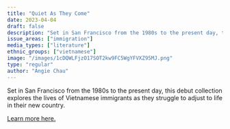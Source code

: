 ```yaml
---
title: "Quiet As They Come"
date: 2023-04-04
draft: false
description: "Set in San Francisco from the 1980s to the present day, this debut collection explores the lives of Vietnamese immigrants as they struggle to adjust to life in their new country."
issue_areas: ["immigration"]
media_types: ["literature"]
ethnic_groups: ["vietnamese"]
image: "/images/1cDQWLFjzO17SOT2kw9FC5WgYFVXZ95MJ.png"
type: "regular"
author: "Angie Chau"
---
```


Set in San Francisco from the 1980s to the present day, this debut collection explores the lives of Vietnamese immigrants as they struggle to adjust to life in their new country.

[Learn more here.](http://www.angiechau.com/Quiet%20As%20They%20Come%20Excerpt.pdf)
